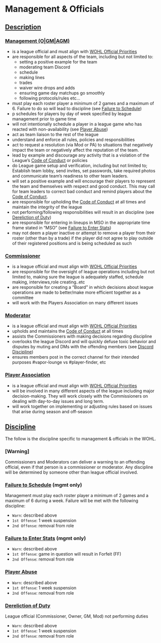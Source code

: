 # Management & Officials

## [Description](#description)

### [Management (O|GM|AGM)](#management)
- is a league official and must align with [WOHL Official Priorities](priorities.md)
- are responsible for all aspects of the team, including but not limited to:
  - setting a positive example for the team
  - moderating team Discord
  - schedule
  - making lines
  - trades
  - waiver wire drops and adds
  - ensuring game day matchups go smoothly
  - following protocols/rules etc…
- must play each roster player a minimum of 2 games and a maximum of 6. Failure to do so will lead to discipline (see [Failure to Schedule](management-and-officials.md#failure-to-schedule))
- p schedules for players by day of week specified by league management prior to game time
- will not intentionally schedule a player in a league game who has reacted with non-availability (see [Player Abuse](management-and-officials.md#player-abuse))
- act as team liaison to the rest of the league
- understand and enforce all rules, policies and responsibilities
- act to request a resolution (via Mod or PA) to situations that negatively impact the team or negatively affect the reputation of the team.
- lead by example and discourage any activity that is a violation of the League’s [Code of Conduct](code-of-conduct.md) or policies
- do League game setup and verification, including but not limited to; Establish team lobby, send invites, set passwords, take required photos and communicate team’s readiness to other team leaders.
- will set a positive example and will encourage their players to represent the team and themselves with respect and good conduct. This may call for team leaders to correct bad conduct and remind players about the [Code of Conduct](code-of-conduct.md).
- are responsible for upholding the [Code of Conduct](code-of-conduct.md) at all times and maintain the integrity of the league
- not performing/following responsibilities will result in an discipline (see [Dereliction of Duty](management-and-officials.md#dereliction-of-duty))
- are responsible for entering in lineups in MSO in the appropriate time frame stated in “MSO” (see [Failure to Enter Stats](management-and-officials.md#failure-to-enter-stats))
- may not deem a player inactive or attempt to remove a player from their roster (other than by a trade) if the player did not agree to play outside of their registered positions and is being scheduled as such

### [Commissioner](#commissioner)
- is a league official and must align with [WOHL Official Priorities](priorities.md)
- are responsible for the oversight of league operations including but not limited to, making sure the league is adequately staffed, schedule making, interviews,role creating..etc
- are responsible for creating a “Board” in which decisions about league operations are made to better/make more efficient together as a committee
- will work with the Players Association on many different issues

### [Moderator](#mod)
- is a league official and must align with [WOHL Official Priorities](priorities.md)
- upholds and maintains the [Code of Conduct](code-of-conduct.md) at all times
- assists the Commissioners with making decisions regarding discipline
- overlooks the league Discord and will quickly defuse toxic behavior and disputes by muting and DMs with the offending members (see [Discord Discipline](discord.md#warning))
- ensures members  post in the correct channel for their intended purposes #vapor-lounge vs #player-finder, etc

### [Player Association](#pa)
- is a league official and must align with [WOHL Official Priorities](priorities.md)
- will be involved in many different aspects of the league including major decision-making. They will work closely with the Commissioners on dealing with day-to-day issues and long term.
- will work together on implementing or adjusting rules based on issues that arise during season and off-season


## [Discipline](#discipline)
The follow is the discipline specific to management & officials in the WOHL.

### [Warning]
Commissioners and Moderators can deliver a warning to an offending official, even if that person is a commissioner or moderator. Any discipline will be determined by someone other than league official involved.

### [Failure to Schedule](#failure-to-schedule) (mgmt only)
Management must play each roster player a minimum of 2 games and a maximum of 6 during a week. Failure will be met with the following discipline:
- `Warn`: described above
- `1st Offense`: 1 week suspension
- `2nd Offense`: removal from role

### [Failure to Enter Stats](#failure-to-enter-stats) (mgmt only)
- `Warn`: described above
- `1st Offense`: game in question will result in Forfeit (FF)
- `2nd Offense`: removal from role

### [Player Abuse](#player-abuse)
- `Warn`: described above
- `1st Offense`: 1 week suspension
- `2nd Offense`: removal from role

### [Dereliction of Duty](#dereliction-of-duty)
League official (Commissioner, Owner, GM, Mod) not performing duties
- `Warn`: described above
- `1st Offense`: 1 week suspension
- `2nd Offense`: removal from role


